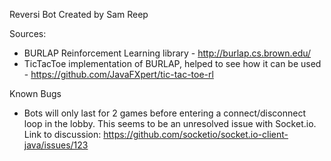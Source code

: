 Reversi Bot
Created by Sam Reep

Sources:
* BURLAP Reinforcement Learning library - http://burlap.cs.brown.edu/
* TicTacToe implementation of BURLAP, helped to see how it can be used - https://github.com/JavaFXpert/tic-tac-toe-rl


Known Bugs
* Bots will only last for 2 games before entering a connect/disconnect loop in the lobby. This seems to be an unresolved issue with Socket.io. Link to discussion: https://github.com/socketio/socket.io-client-java/issues/123